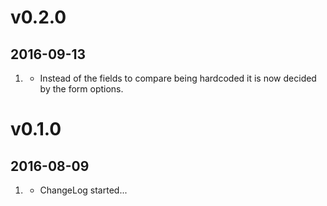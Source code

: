 # v0.2.0
##  2016-09-13

1. [](#improved)
    * Instead of the fields to compare being hardcoded it is now decided by the form options.

# v0.1.0
##  2016-08-09

1. [](#new)
    * ChangeLog started...
